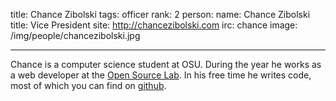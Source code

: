 title: Chance Zibolski
tags: officer
rank: 2
person:
  name: Chance Zibolski
  title: Vice President
  site: http://chancezibolski.com
  irc: chance
  image: /img/people/chancezibolski.jpg

---
Chance is a computer science student at OSU. During the year he works as a web
developer at the [Open Source Lab](http://osuosl.org). In his free time he
writes code, most of which you can find on [github](http://github.com/ecnahc515).
